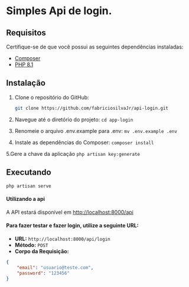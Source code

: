 # Simples Api de login.
## Requisitos

Certifique-se de que você possui as seguintes dependências instaladas:

- [Composer](https://getcomposer.org/)
- [PHP 8.1](https://www.php.net/)

## Instalação

1. Clone o repositório do GitHub:

   ```bash
   git clone https://github.com/fabriciosilvaJr/api-login.git
   
2. Navegue até o diretório do projeto:
    `cd app-login`
   
3. Renomeie o arquivo .env.example para .env:
   `mv .env.example .env`

5. Instale as dependências do Composer:
   `composer install`
   
5.Gere a chave da aplicação
   `php artisan key:generate`
   
## Executando

`php artisan serve`

#### Utilizando a api

A API estará disponível em [http://localhost:8000/api](http://localhost:8000/api)

#### Para fazer testar e fazer login, utilize a seguinte URL:

- **URL:** `http://localhost:8000/api/login`
- **Método:** `POST`
- **Corpo da Requisição:**
  
```json
{
 	"email": "usuario@teste.com",
	"password": "123456"
}
```
